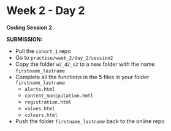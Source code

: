 # Week 2 - Day 2

**Coding Session 2**

**SUBMISSION:**

- Pull the `cohort_1` repo
- Go to `practise/week_2/day_2/session2` 
- Copy  the folder `w2_d2_s2` to a new folder with the name `firstname_lastname`
- Complete all the functions in the 5 files in your folder `firstname_lastname`
   - `alerts.html`
   - `content_manipulation.hmtl`
   - `registration.html`
   - `values.html`
   - `colours.html`
- Push the folder `firstname_lastname` back to the online repo
